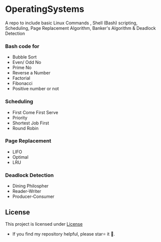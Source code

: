 # OperatingSystems
A repo to include basic Linux Commands [](docs/linux.md) , Shell (Bash) scripting, Scheduling, Page Replacement Algorithm, Banker's Algorithm & Deadlock Detection
### Bash code for
- Bubble Sort
- Even/ Odd No
- Prime No
- Reverse a Number
- Factorial
- Fibonacci
- Positive number or not
### Scheduling
  - First Come First Serve
  - Priority
  - Shortest Job First
  - Round Robin
 
### Page Replacement
   - LIFO
   - Optimal
   - LRU
### Deadlock Detection
- Dining Philospher
- Reader-Writer
- Producer-Consumer
      

## License
This project is licensed under [License](docs/LICENSE.md)

- If you find my repository helpful, please star⭐ it 🌟.
